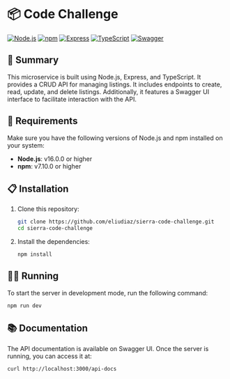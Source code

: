 # 📦 Code Challenge

[![Node.js](https://img.shields.io/badge/Node.js-v16.0.0-green)](https://nodejs.org/)
[![npm](https://img.shields.io/badge/npm-v7.10.0-blue)](https://www.npmjs.com/)
[![Express](https://img.shields.io/badge/Express-4.17.1-brightgreen)](https://expressjs.com/)
[![TypeScript](https://img.shields.io/badge/TypeScript-4.2.3-blue)](https://www.typescriptlang.org/)
[![Swagger](https://img.shields.io/badge/Swagger-UI-green)](https://swagger.io/tools/swagger-ui/)

## 📖 Summary

This microservice is built using Node.js, Express, and TypeScript. It provides a CRUD API for managing listings. It includes endpoints to create, read, update, and delete listings. Additionally, it features a Swagger UI interface to facilitate interaction with the API.

## 🚀 Requirements

Make sure you have the following versions of Node.js and npm installed on your system:

- **Node.js**: v16.0.0 or higher
- **npm**: v7.10.0 or higher

## 📋 Installation

1. Clone this repository:
    ```bash
    git clone https://github.com/eliudiaz/sierra-code-challenge.git
    cd sierra-code-challenge
    ```

2. Install the dependencies:
    ```bash
    npm install
    ```

## 🏃‍♂️ Running

To start the server in development mode, run the following command:

```bash
npm run dev
```

## 📚 Documentation
The API documentation is available on Swagger UI. Once the server is running, you can access it at:

``` bash
curl http://localhost:3000/api-docs

```
